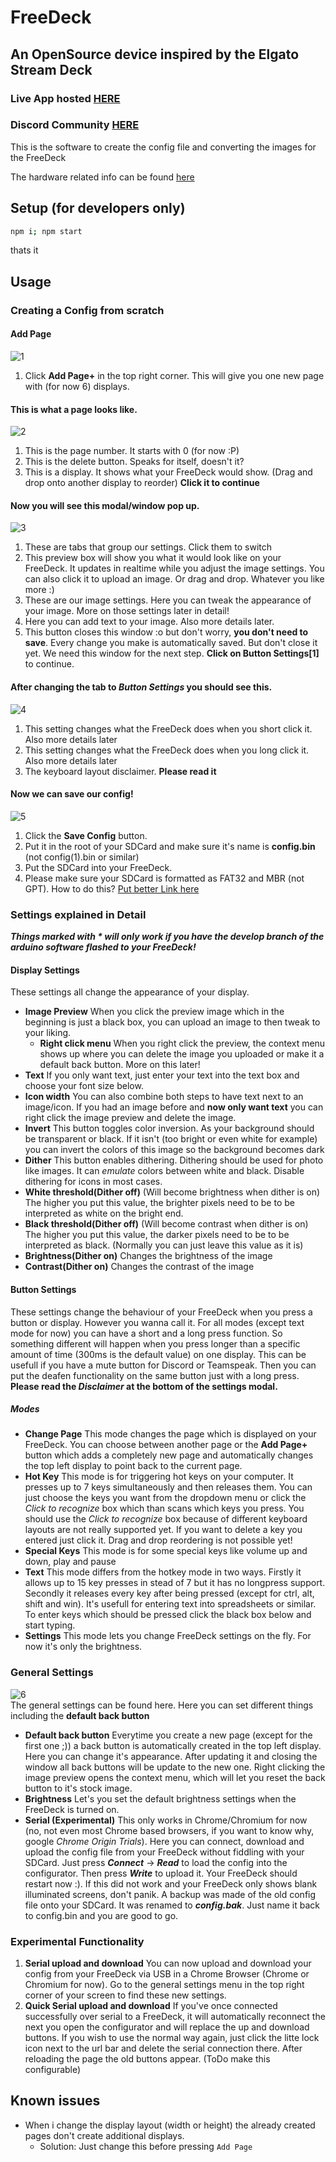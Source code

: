 # FreeDeck

## An OpenSource device inspired by the Elgato Stream Deck

### Live App hosted [HERE](https://fdconfig.freeyourstream.com/)

### Discord Community [HERE](https://discord.gg/sEt2Rrd)

This is the software to create the config file and converting the images for the FreeDeck

The hardware related info can be found [here](https://github.com/freeyourstream/freedeck-hardware)

## Setup (for developers only)

```bash
npm i; npm start
```

thats it

## Usage

### Creating a Config from scratch

#### Add Page

![1](https://i.imgur.com/eDk0tL1.jpg)</br>

1. Click **Add Page+** in the top right corner. This will give you one new page with (for now 6) displays.

#### This is what a page looks like.

![2](https://i.imgur.com/Q9JMcSc.jpg)</br>

1. This is the page number. It starts with 0 (for now :P)
2. This is the delete button. Speaks for itself, doesn't it?
3. This is a display. It shows what your FreeDeck would show. (Drag and drop onto another display to reorder) **Click it to continue**

#### Now you will see this modal/window pop up.

![3](https://i.imgur.com/7uYtHsX.jpg)</br>

1.  These are tabs that group our settings. Click them to switch
2.  This preview box will show you what it would look like on your FreeDeck. It updates in realtime while you adjust the image settings. You can also click it to upload an image. Or drag and drop. Whatever you like more :)
3.  These are our image settings. Here you can tweak the appearance of your image. More on those settings later in detail!
4.  Here you can add text to your image. Also more details later.
5.  This button closes this window :o but don't worry, **you don't need to save**. Every change you make is automatically saved. But don't close it yet. We need this window for the next step. **Click on Button Settings[1]** to continue.

#### After changing the tab to _Button Settings_ you should see this.

![4](https://i.imgur.com/BVnFyte.jpg)</br>

1.  This setting changes what the FreeDeck does when you short click it. Also more details later
2.  This setting changes what the FreeDeck does when you long click it. Also more details later
3.  The keyboard layout disclaimer. **Please read it**

#### Now we can save our config!

![5](https://i.imgur.com/QdkE8h6.jpg)</br>

1. Click the **Save Config** button.
2. Put it in the root of your SDCard and make sure it's name is **config.bin** (not config(1).bin or similar)
3. Put the SDCard into your FreeDeck.
4. Please make sure your SDCard is formatted as FAT32 and MBR (not GPT). How to do this? [Put better Link here](https://www.reddit.com/r/3dshacks/comments/4ugheu/psa_sd_cards_with_a_gpt_partition_table_instead/)

### Settings explained in Detail

**_Things marked with \* will only work if you have the develop branch of the arduino software flashed to your FreeDeck!_**

#### Display Settings

These settings all change the appearance of your display.

- **Image Preview** When you click the preview image which in the beginning is just a black box, you can upload an image to then tweak to your liking.
  - **Right click menu** When you right click the preview, the context menu shows up where you can delete the image you uploaded or make it a default back button. More on this later!
- **Text** If you only want text, just enter your text into the text box and choose your font size below.
- **Icon width** You can also combine both steps to have text next to an image/icon. If you had an image before and **now only want text** you can right click the image preview and delete the image.
- **Invert** This button toggles color inversion. As your background should be transparent or black. If it isn't (too bright or even white for example) you can invert the colors of this image so the background becomes dark
- **Dither** This button enables dithering. Dithering should be used for photo like images. It can _emulate_ colors between white and black. Disable dithering for icons in most cases.
- **White threshold(Dither off)** (Will become brightness when dither is on) The higher you put this value, the brighter pixels need to be to be interpreted as white on the bright end.
- **Black threshold(Dither off)** (Will become contrast when dither is on) The higher you put this value, the darker pixels need to be to be interpreted as black. (Normally you can just leave this value as it is)
- **Brightness(Dither on)** Changes the brightness of the image
- **Contrast(Dither on)** Changes the contrast of the image

#### Button Settings

These settings change the behaviour of your FreeDeck when you press a button or display. However you wanna call it. For all modes (except text mode for now) you can have a short and a long press function. So something different will happen when you press longer than a specific amount of time (300ms is the default value) on one display.
This can be usefull if you have a mute button for Discord or Teamspeak. Then you can put the deafen functionality on the same button just with a long press. **Please read the _Disclaimer_ at the bottom of the settings modal.**

##### Modes

- **Change Page** This mode changes the page which is displayed on your FreeDeck. You can choose between another page or the **Add Page+** button which adds a completely new page and automatically changes the top left display to point back to the current page.
- **Hot Key** This mode is for triggering hot keys on your computer. It presses up to 7 keys simultaneously and then releases them. You can just choose the keys you want from the dropdown menu or click the _Click to recognize_ box which than scans which keys you press. You should use the _Click to recognize_ box because of different keyboard layouts are not really supported yet. If you want to delete a key you entered just click it. Drag and drop reordering is not possible yet!
- **Special Keys** This mode is for some special keys like volume up and down, play and pause
- **Text** This mode differs from the hotkey mode in two ways. Firstly it allows up to 15 key presses in stead of 7 but it has no longpress support. Secondly it releases every key after being pressed (except for ctrl, alt, shift and win). It's usefull for entering text into spreadsheets or similar. To enter keys which should be pressed click the black box below and start typing.
- **Settings** This mode lets you change FreeDeck settings on the fly. For now it's only the brightness.

### General Settings

![6](https://i.imgur.com/3vQjX22.jpg)</br>
The general settings can be found here. Here you can set different things including the **default back button**

- **Default back button** Everytime you create a new page (except for the first one ;)) a back button is automatically created in the top left display. Here you can change it's appearance. After updating it and closing the window all back buttons will be update to the new one. Right clicking the image preview opens the context menu, which will let you reset the back button to it's stock image.
- **Brightness** Let's you set the default brightness settings when the FreeDeck is turned on.
- **Serial (Experimental)** This only works in Chrome/Chromium for now (no, not even most Chrome based browsers, if you want to know why, google _Chrome Origin Trials_). Here you can connect, download and upload the config file from your FreeDeck without fiddling with your SDCard. Just press **_Connect_** -> **_Read_** to load the config into the configurator. Then press **_Write_** to upload it. Your FreeDeck should restart now :). If this did not work and your FreeDeck only shows blank illuminated screens, don't panik. A backup was made of the old config file onto your SDCard. It was renamed to **_config.bak_**. Just name it back to config.bin and you are good to go.

### Experimental Functionality

1. **Serial upload and download** You can now upload and download your config from your FreeDeck via USB in a Chrome Browser (Chrome or Chromium for now).
   Go to the general settings menu in the top right corner of your screen to find these new settings.
2. **Quick Serial upload and download** If you've once connected successfully over serial to a FreeDeck, it will automatically reconnect the next you open the configurator and will replace the up and download buttons. If you wish to use the normal way again, just click the litte lock icon next to the url bar and delete the serial connection there. After reloading the page the old buttons appear. (ToDo make this configurable)

## Known issues

- When i change the display layout (width or height) the already created pages don't create additional displays.
  - Solution: Just change this before pressing `Add Page`
